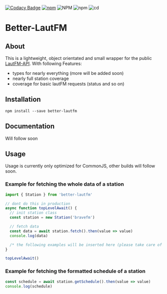 [![Codacy Badge](https://app.codacy.com/project/badge/Grade/eca001c7b1814436ac2a7f939d5e3ea7)](https://www.codacy.com/gh/Randoooom/better-lautfm/dashboard?utm_source=github.com&amp;utm_medium=referral&amp;utm_content=Randoooom/better-lautfm&amp;utm_campaign=Badge_Grade)
[![npm](https://img.shields.io/npm/v/better-lautfm)](https://www.npmjs.com/package/better-lautfm)
![NPM](https://img.shields.io/npm/l/better-lautfm)
![npm](https://img.shields.io/npm/dt/better-lautfm)
![cd](https://build.randoms.rocks/app/rest/builds/affectedProject:betterLautFM/statusIcon)

# Better-LautFM

## About

This is a lightweight, object orientated and small wrapper for the public [LautFM-API](https://api.laut.fm). With
following Features:

- types for nearly everything (more will be added soon)
- nearly full station coverage
- coverage for basic lautFM requests (status and so on)

## Installation

``npm install --save better-lautfm``

## Documentation
Will follow soon

## Usage

Usage is currently only optimized for CommonJS, other builds will follow soon.

### Example for fetching the whole data of a station

```ts
import { Station } from 'better-lautfm'

// dont do this in production
async function topLevelAwait() {
  // init station class
  const station = new Station('bravefm')

  // fetch data
  const data = await station.fetch().then(value => value)
  console.log(data)

  /* the following examples will be inserted here (please take care of imports) */
}

topLevelAwait()
```

### Example for fetching the formatted schedule of a station

```ts
const schedule = await station.getSchedule().then(value => value)
console.log(schedule)
```